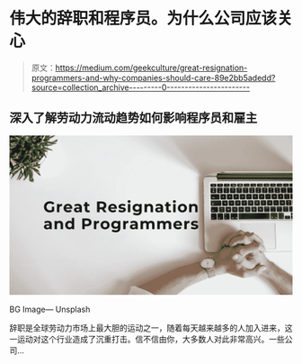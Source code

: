 # 伟大的辞职和程序员。为什么公司应该关心

> 原文：<https://medium.com/geekculture/great-resignation-programmers-and-why-companies-should-care-89e2bb5adedd?source=collection_archive---------0----------------------->

## 深入了解劳动力流动趋势如何影响程序员和雇主

![](img/df7e72dbcfbe739c06bcf806fd6378f1.png)

BG Image— Unsplash

辞职是全球劳动力市场上最大胆的运动之一，随着每天越来越多的人加入进来，这一运动对这个行业造成了沉重打击。信不信由你，大多数人对此非常高兴。一些公司…